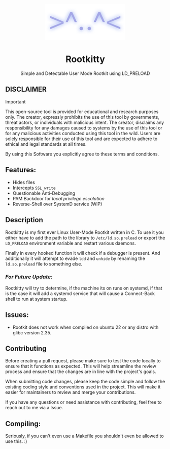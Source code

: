 <p align=center>
    <img src=assets/Rootkitty.png width=50%></img>
</p>
<h1 align=center>Rootkitty</h1>
<p align=center>Simple and Detectable User Mode Rootkit using LD_PRELOAD</p>

## **DISCLAIMER**
> [!IMPORTANT]
> This open-source tool is provided for educational and research purposes only. 
> The creator, expressly prohibits the use of this tool by governments, threat actors, or individuals with malicious intent. 
> The creator, disclaims any responsibility for any damages caused to systems by the use of this tool or for any malicious activities conducted using this tool in the wild. 
> Users are solely responsible for their use of this tool and are expected to adhere to ethical and legal standards at all times. 
> 
> By using this Software you explicitly agree to these terms and conditions.

## Features:
- Hides files                                                   
- Intercepts `SSL_write`
- Questionable Anti-Debugging
- PAM Backdoor for *local privilege escalation*
- Reverse-Shell over SystemD service (WIP)

## Description
Rootkitty is my first ever Linux User-Mode Rootkit written in C. 
To use it you either have to add the path to the library to `/etc/ld.so.preload` 
or export the `LD_PRELOAD` environment variable and restart various daemons. 

Finally in every hooked function it will check if a debugger is present. And additionally
it will attempt to evade `ldd` and `unhide` by renaming the `ld.so.preload` file to something else.

### *For Future Update:*
Rootkitty will try to determine, if the machine its on runs on systemd, if that is the case 
it will add a systemd service that will cause a Connect-Back shell to run at system startup.

## Issues:
- Rootkit does not work when compiled on ubuntu 22 or any distro with glibc version 2.35.

## Contributing

Before creating a pull request, please make sure to test the code locally to ensure that it functions as expected. This will help streamline the review process and ensure that the changes are in line with the project's goals.

When submitting code changes, please keep the code simple and follow the existing coding style and conventions used in the project. This will make it easier for maintainers to review and merge your contributions.

If you have any questions or need assistance with contributing, feel free to reach out to me via a Issue.

## Compiling:
Seriously, if you can't even use a Makefile you shouldn't even be allowed to use this. :)

